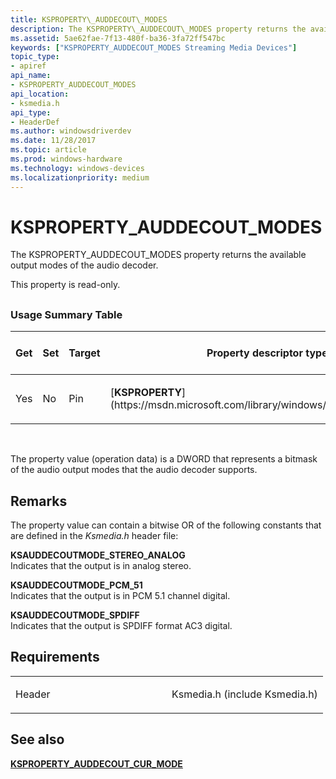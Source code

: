 ```yaml
---
title: KSPROPERTY\_AUDDECOUT\_MODES
description: The KSPROPERTY\_AUDDECOUT\_MODES property returns the available output modes of the audio decoder.This property is read-only.
ms.assetid: 5ae62fae-7f13-480f-ba36-3fa72ff547bc
keywords: ["KSPROPERTY_AUDDECOUT_MODES Streaming Media Devices"]
topic_type:
- apiref
api_name:
- KSPROPERTY_AUDDECOUT_MODES
api_location:
- ksmedia.h
api_type:
- HeaderDef
ms.author: windowsdriverdev
ms.date: 11/28/2017
ms.topic: article
ms.prod: windows-hardware
ms.technology: windows-devices
ms.localizationpriority: medium
---
```


# KSPROPERTY\_AUDDECOUT\_MODES


The KSPROPERTY\_AUDDECOUT\_MODES property returns the available output modes of the audio decoder.

This property is read-only.

## <span id="ddk_ksproperty_auddecout_modes_ks"></span><span id="DDK_KSPROPERTY_AUDDECOUT_MODES_KS"></span>


### <span id="Usage_Summary_Table"></span><span id="usage_summary_table"></span><span id="USAGE_SUMMARY_TABLE"></span>Usage Summary Table

<table>
<colgroup>
<col width="20%" />
<col width="20%" />
<col width="20%" />
<col width="20%" />
<col width="20%" />
</colgroup>
<thead>
<tr class="header">
<th>Get</th>
<th>Set</th>
<th>Target</th>
<th>Property descriptor type</th>
<th>Property value type</th>
</tr>
</thead>
<tbody>
<tr class="odd">
<td><p>Yes</p></td>
<td><p>No</p></td>
<td><p>Pin</p></td>
<td><p>[<strong>KSPROPERTY</strong>](https://msdn.microsoft.com/library/windows/hardware/ff564262)</p></td>
<td><p>DWORD</p></td>
</tr>
</tbody>
</table>

 

The property value (operation data) is a DWORD that represents a bitmask of the audio output modes that the audio decoder supports.

Remarks
-------

The property value can contain a bitwise OR of the following constants that are defined in the *Ksmedia.h* header file:

<span id="KSAUDDECOUTMODE_STEREO_ANALOG"></span><span id="ksauddecoutmode_stereo_analog"></span>**KSAUDDECOUTMODE\_STEREO\_ANALOG**  
Indicates that the output is in analog stereo.

<span id="KSAUDDECOUTMODE_PCM_51"></span><span id="ksauddecoutmode_pcm_51"></span>**KSAUDDECOUTMODE\_PCM\_51**  
Indicates that the output is in PCM 5.1 channel digital.

<span id="KSAUDDECOUTMODE_SPDIFF"></span><span id="ksauddecoutmode_spdiff"></span>**KSAUDDECOUTMODE\_SPDIFF**  
Indicates that the output is SPDIFF format AC3 digital.

Requirements
------------

<table>
<colgroup>
<col width="50%" />
<col width="50%" />
</colgroup>
<tbody>
<tr class="odd">
<td><p>Header</p></td>
<td>Ksmedia.h (include Ksmedia.h)</td>
</tr>
</tbody>
</table>

## <span id="see_also"></span>See also


[**KSPROPERTY\_AUDDECOUT\_CUR\_MODE**](ksproperty-auddecout-cur-mode.md)

 

 






